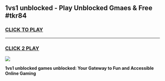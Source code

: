 
## 1vs1 unblocked - Play Unblocked Gmaes & Free #tkr84
<h3>
<a href="https://news.freeplayer.one?title=1vs1_unblocked&ref=24F">CLICK TO PLAY</a></h3>
<hr>

<h3>
<a href="https://news.freeplayer.one?title=1vs1_unblocked&ref=24F">CLICK 2 PLAY</a>
  
</h3>

<a href="https://news.freeplayer.one?title=1vs1_unblocked&ref=24F/"><img src="https://clearcache.store/games.png"></a>


**1vs1 unblocked games unblocked: Your Gateway to Fun and Accessible Online Gaming**
